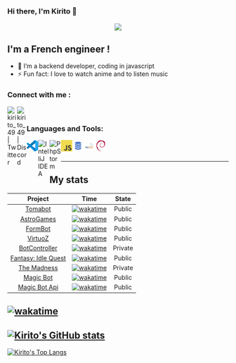 ### Hi there, I'm Kirito 👋 

<p align="center">
  <a align="center" href="https://discords.com/bio/p/kirit049" target="_blank">
    <img align="center" src="https://discord.c99.nl/widget/theme-2/370647365532647424.png"/>
  </a>
</p>

## I'm a French engineer !

- 🌱 I’m a backend developer, coding in javascript
- ⚡ Fun fact: I love to watch anime and to listen music

### Connect with me :
[<img align="left" alt="kirito_49 | Twitter" width="22px" src="https://cdn.jsdelivr.net/npm/simple-icons@v15/icons/x.svg" />](https://x.com/kirito_49)
[<img align="left" alt="kirito_49 | Discord" width="22px" src="https://cdn.jsdelivr.net/npm/simple-icons@v15/icons/discord.svg" />](https://discord.gg/Dwn5Nc6WgR)

<br />

### Languages and Tools:


<img align="left" alt="Visual Studio Code" width="26px" src="https://raw.githubusercontent.com/github/explore/80688e429a7d4ef2fca1e82350fe8e3517d3494d/topics/visual-studio-code/visual-studio-code.png" />
<img align="left" alt="IntelliJ IDEA" width="26px" src="https://upload.wikimedia.org/wikipedia/commons/thumb/9/9c/IntelliJ_IDEA_Icon.svg/1200px-IntelliJ_IDEA_Icon.svg.png" />
<img align="left" alt="PhpStorm" width="26px" src="https://upload.wikimedia.org/wikipedia/commons/thumb/c/c9/PhpStorm_Icon.svg/1200px-PhpStorm_Icon.svg.png" />
<img align="left" alt="JavaScript" width="26px" src="https://raw.githubusercontent.com/github/explore/80688e429a7d4ef2fca1e82350fe8e3517d3494d/topics/javascript/javascript.png" />
<img align="left" alt="SQL" width="26px" src="https://raw.githubusercontent.com/github/explore/80688e429a7d4ef2fca1e82350fe8e3517d3494d/topics/sql/sql.png" />
<img align="left" alt="MySQL" width="26px" src="https://raw.githubusercontent.com/github/explore/80688e429a7d4ef2fca1e82350fe8e3517d3494d/topics/mysql/mysql.png" />
<img align="left" alt="MySQL" width="26px" src="https://github.com/devicons/devicon/blob/master/icons/debian/debian-original.svg" />

<br />
<br />

---

## My stats

| Project | Time | State |
|:---:|:---:|:---:|
| [Tomabot](https://www.botmarket.ovh) | [![wakatime](https://wakatime.com/badge/user/84cc0761-0fb3-4653-acf0-e0deb255f007/project/944f60de-ac2c-4eb8-bd52-04733f29bde3.svg?style=for-the-badge)](https://wakatime.com/badge/user/84cc0761-0fb3-4653-acf0-e0deb255f007/project/944f60de-ac2c-4eb8-bd52-04733f29bde3) | Public |
| [AstroGames](https://www.botmarket.ovh) | [![wakatime](https://wakatime.com/badge/user/84cc0761-0fb3-4653-acf0-e0deb255f007/project/ccfe1c40-8e8a-42f4-95f8-2393f8e2b481.svg?style=for-the-badge)](https://wakatime.com/badge/user/84cc0761-0fb3-4653-acf0-e0deb255f007/project/ccfe1c40-8e8a-42f4-95f8-2393f8e2b481) | Public |
| [FormBot](https://www.botmarket.ovh) | [![wakatime](https://wakatime.com/badge/user/84cc0761-0fb3-4653-acf0-e0deb255f007/project/09ee2561-c4cb-48fb-ba35-4ae7020e78b2.svg?style=for-the-badge)](https://wakatime.com/badge/user/84cc0761-0fb3-4653-acf0-e0deb255f007/project/09ee2561-c4cb-48fb-ba35-4ae7020e78b2) | Public |
| [VirtuoZ](https://www.botmarket.ovh) | [![wakatime](https://wakatime.com/badge/user/84cc0761-0fb3-4653-acf0-e0deb255f007/project/7c0c072e-ac7a-40c4-b38d-325f443080ad.svg?style=for-the-badge)](https://wakatime.com/badge/user/84cc0761-0fb3-4653-acf0-e0deb255f007/project/7c0c072e-ac7a-40c4-b38d-325f443080ad) | Public |
| [BotController](https://www.botmarket.ovh) | [![wakatime](https://wakatime.com/badge/user/84cc0761-0fb3-4653-acf0-e0deb255f007/project/afb7b7f5-e39c-4afc-a6db-674f4cc2395a.svg?style=for-the-badge)](https://wakatime.com/badge/user/84cc0761-0fb3-4653-acf0-e0deb255f007/project/afb7b7f5-e39c-4afc-a6db-674f4cc2395a) | Private |
| [Fantasy: Idle Quest](https://www.botmarket.ovh) | [![wakatime](https://wakatime.com/badge/user/84cc0761-0fb3-4653-acf0-e0deb255f007/project/ba6fc04b-8a3d-4936-83e4-0cdc7e82f09c.svg?style=for-the-badge)](https://wakatime.com/badge/user/84cc0761-0fb3-4653-acf0-e0deb255f007/project/ba6fc04b-8a3d-4936-83e4-0cdc7e82f09c) | Public |
| [The Madness](https://www.botmarket.ovh) | [![wakatime](https://wakatime.com/badge/user/84cc0761-0fb3-4653-acf0-e0deb255f007/project/bee37e37-c0e5-4b39-835b-d912ac976d1d.svg?style=for-the-badge)](https://wakatime.com/badge/user/84cc0761-0fb3-4653-acf0-e0deb255f007/project/bee37e37-c0e5-4b39-835b-d912ac976d1d) | Private |
| [Magic Bot](https://github.com/MagicBotTeam) | [![wakatime](https://wakatime.com/badge/user/84cc0761-0fb3-4653-acf0-e0deb255f007/project/56455e0f-0f4d-439b-aa8e-b3ab6d252816.svg?style=for-the-badge)](https://wakatime.com/badge/user/84cc0761-0fb3-4653-acf0-e0deb255f007/project/56455e0f-0f4d-439b-aa8e-b3ab6d252816) | Public |
| [Magic Bot Api](https://github.com/MagicBotTeam) | [![wakatime](https://wakatime.com/badge/user/84cc0761-0fb3-4653-acf0-e0deb255f007/project/c2085976-5eb9-49a2-8ba4-0a438b6f3978.svg?style=for-the-badge)](https://wakatime.com/badge/user/84cc0761-0fb3-4653-acf0-e0deb255f007/project/c2085976-5eb9-49a2-8ba4-0a438b6f3978) | Public |

[![wakatime](https://wakatime.com/badge/user/84cc0761-0fb3-4653-acf0-e0deb255f007.svg?style=for-the-badge)](https://wakatime.com/@84cc0761-0fb3-4653-acf0-e0deb255f007)
---

[![Kirito's GitHub stats](https://github-readme-stats-kirit049-rws-projects.vercel.app/api?username=Kirit049-RW&show=reviews&number_format=long&hide=stars,issues&count_private=true&show_icons=true&line_height=20&title_color=FFFFFF&icon_color=FFFFFF&text_color=FFFFFF&bg_color=0D1117)](https://botmarket.ovh/botmarket)
---

[![Kirito's Top Langs](https://github-readme-stats-kirit049-rws-projects.vercel.app/api/top-langs?username=Kirit049-RW&layout=compact&title_color=FFFFFF&icon_color=FFFFFF&text_color=FFFFFF&bg_color=0D1117)](https://botmarket.ovh/botmarket)
